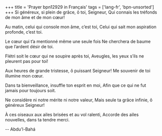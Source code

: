+++
title = 'Prayer bpn12929 in Français'
tags = ['lang-fr', 'bpn-unsorted']
+++
Si généreux, si plein de grâce, ô toi, Seigneur, 
Qui connais les tréfonds de mon âme et de mon cœur! 
 
Au matin, celui qui console mon âme, c’est toi, Celui qui sait mon aspiration profonde, c’est toi. 
 
Le cœur qui t’a mentionné même une seule fois  Ne cherchera de baume que l’ardent désir de toi. 
 
Flétri soit le cœur qui ne soupire après toi, Aveugles, les yeux s’ils ne pleurent pas pour toi! 
 
Aux heures de grande tristesse, ô puissant Seigneur! 
Me souvenir de toi illumine mon cœur. 
 
Dans ta bienveillance, insuffle ton esprit en moi, Afin que ce qui ne fut jamais pour toujours soit. 
 
Ne considère ni notre mérite ni notre valeur, Mais seule ta grâce infinie, ô généreux Seigneur! 
 
À ces oiseaux aux ailes brisées et au vol ralenti, Accorde des ailes nouvelles, dans ta tendre merci.

-- Abdu'l-Bahá
